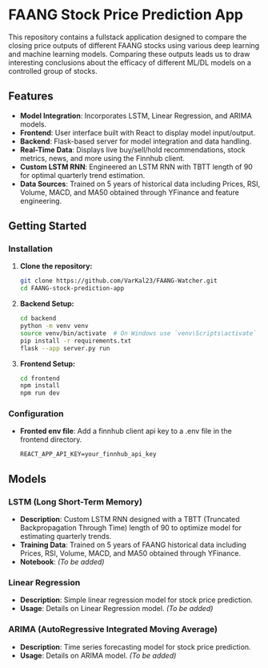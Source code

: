 # FAANG Stock Price Prediction App

This repository contains a fullstack application designed to compare the closing price outputs of different FAANG stocks using various deep learning and machine learning models. Comparing these outputs leads us to draw interesting conclusions about the efficacy of different ML/DL models on a controlled group of stocks.

## Features

- **Model Integration**: Incorporates LSTM, Linear Regression, and ARIMA models.
- **Frontend**: User interface built with React to display model input/output.
- **Backend**: Flask-based server for model integration and data handling.
- **Real-Time Data**: Displays live buy/sell/hold recommendations, stock metrics, news, and more using the Finnhub client.
- **Custom LSTM RNN**: Engineered an LSTM RNN with TBTT length of 90 for optimal quarterly trend estimation.
- **Data Sources**: Trained on 5 years of historical data including Prices, RSI, Volume, MACD, and MA50 obtained through YFinance and feature engineering.

## Getting Started

### Installation

1. **Clone the repository:**

    ```bash
    git clone https://github.com/VarKal23/FAANG-Watcher.git
    cd FAANG-stock-prediction-app
    ```

2. **Backend Setup:**

    ```bash
    cd backend
    python -m venv venv
    source venv/bin/activate  # On Windows use `venv\Scripts\activate`
    pip install -r requirements.txt
    flask --app server.py run 
    ```

3. **Frontend Setup:**

    ```bash
    cd frontend
    npm install
    npm run dev
    ```

### Configuration

- **Fronted env file**: Add a finnhub client api key to a .env file in the frontend directory.

    ```env
    REACT_APP_API_KEY=your_finnhub_api_key
    ```

## Models

### LSTM (Long Short-Term Memory)

- **Description**: Custom LSTM RNN designed with a TBTT (Truncated Backpropagation Through Time) length of 90 to optimize model for estimating quarterly trends.
- **Training Data**: Trained on 5 years of FAANG historical data including Prices, RSI, Volume, MACD, and MA50 obtained through YFinance.
- **Notebook**: *(To be added)*

### Linear Regression

- **Description**: Simple linear regression model for stock price prediction.
- **Usage**: Details on Linear Regression model. *(To be added)*

### ARIMA (AutoRegressive Integrated Moving Average)

- **Description**: Time series forecasting model for stock price prediction.
- **Usage**: Details on ARIMA model. *(To be added)*

